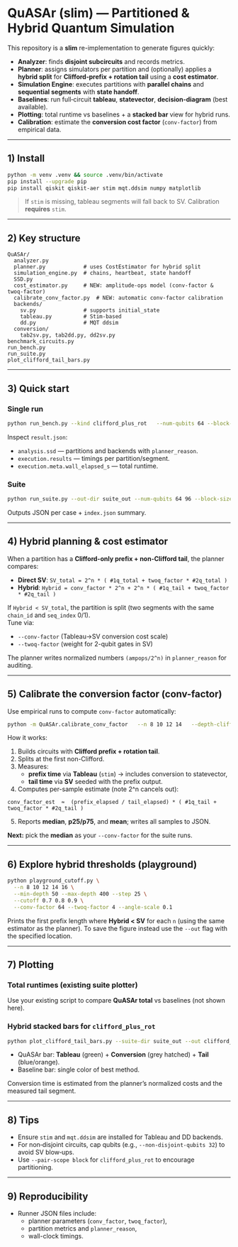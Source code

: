 
# QuASAr (slim) — Partitioned & Hybrid Quantum Simulation

This repository is a **slim** re-implementation to generate figures quickly:
- **Analyzer**: finds **disjoint subcircuits** and records metrics.
- **Planner**: assigns simulators per partition and (optionally) applies a **hybrid split** for **Clifford‑prefix + rotation tail** using a **cost estimator**.
- **Simulation Engine**: executes partitions with **parallel chains** and **sequential segments** with **state handoff**.
- **Baselines**: run full‑circuit **tableau**, **statevector**, **decision‑diagram** (best available).
- **Plotting**: total runtime vs baselines + a **stacked bar** view for hybrid runs.
- **Calibration**: estimate the **conversion cost factor** (`conv-factor`) from empirical data.

---

## 1) Install

```bash
python -m venv .venv && source .venv/bin/activate
pip install --upgrade pip
pip install qiskit qiskit-aer stim mqt.ddsim numpy matplotlib
```

> If `stim` is missing, tableau segments will fall back to SV. Calibration **requires** `stim`.

---

## 2) Key structure

```
QuASAr/
  analyzer.py
  planner.py            # uses CostEstimator for hybrid split
  simulation_engine.py  # chains, heartbeat, state handoff
  SSD.py
  cost_estimator.py     # NEW: amplitude-ops model (conv-factor & twoq-factor)
  calibrate_conv_factor.py  # NEW: automatic conv-factor calibration
  backends/
    sv.py               # supports initial_state
    tableau.py          # Stim-based
    dd.py               # MQT ddsim
  conversion/
    tab2sv.py, tab2dd.py, dd2sv.py
benchmark_circuits.py
run_bench.py
run_suite.py
plot_clifford_tail_bars.py
```

---

## 3) Quick start

### Single run
```bash
python run_bench.py --kind clifford_plus_rot   --num-qubits 64 --block-size 8 --pair-scope block   --depth 200 --rot-prob 0.2 --angle-scale 0.1 --seed 3   --max-ram-gb 64   --conv-factor 64 --twoq-factor 4   --out result.json
```
Inspect `result.json`:
- `analysis.ssd` — partitions and backends with `planner_reason`.
- `execution.results` — timings per partition/segment.
- `execution.meta.wall_elapsed_s` — total runtime.

### Suite
```bash
python run_suite.py --out-dir suite_out --num-qubits 64 96 --block-size 8   --max-ram-gb 64 --sv-ampops-per-sec 5e9   --conv-factor 64 --twoq-factor 4   --log-level INFO --non-disjoint-qubits 32
```
Outputs JSON per case + `index.json` summary.

---

## 4) Hybrid planning & cost estimator

When a partition has a **Clifford-only prefix + non-Clifford tail**, the planner compares:

- **Direct SV**: `SV_total = 2^n * ( #1q_total + twoq_factor * #2q_total )`
- **Hybrid**: `Hybrid = conv_factor * 2^n + 2^n * ( #1q_tail + twoq_factor * #2q_tail )`

If `Hybrid < SV_total`, the partition is split (two segments with the same `chain_id` and `seq_index` 0/1).  
Tune via:
- `--conv-factor` (Tableau→SV conversion cost scale)
- `--twoq-factor` (weight for 2-qubit gates in SV)

The planner writes normalized numbers `(ampops/2^n)` in `planner_reason` for auditing.

---

## 5) Calibrate the conversion factor (conv-factor)

Use empirical runs to compute `conv-factor` automatically:
```bash
python -m QuASAr.calibrate_conv_factor   --n 8 10 12 14   --depth-cliff 150 --tail-layers 10 --angle-scale 0.1   --samples-per-n 3   --twoq-factor 4.0   --out calibration_conv_factor.json
```

How it works:
1. Builds circuits with **Clifford prefix + rotation tail**.
2. Splits at the first non-Clifford.
3. Measures:
   - **prefix time** via **Tableau** (`stim`) → includes conversion to statevector,
   - **tail time** via **SV** seeded with the prefix output.
4. Computes per-sample estimate (note 2^n cancels out):
```
conv_factor_est  ≈  (prefix_elapsed / tail_elapsed) * ( #1q_tail + twoq_factor * #2q_tail )
```
5. Reports **median**, **p25/p75**, and **mean**; writes all samples to JSON.

**Next:** pick the **median** as your `--conv-factor` for the suite runs.

---

## 6) Explore hybrid thresholds (playground)

```bash
python playground_cutoff.py \
  --n 8 10 12 14 16 \
  --min-depth 50 --max-depth 400 --step 25 \
  --cutoff 0.7 0.8 0.9 \
  --conv-factor 64 --twoq-factor 4 --angle-scale 0.1
```
Prints the first prefix length where **Hybrid < SV** for each `n` (using the same estimator as the planner). To save the figure instead use the `--out` flag with the specified location.

---

## 7) Plotting

### Total runtimes (existing suite plotter)
Use your existing script to compare **QuASAr total** vs baselines (not shown here).

### Hybrid stacked bars for `clifford_plus_rot`
```bash
python plot_clifford_tail_bars.py --suite-dir suite_out --out clifford_tail_bars.png
```
- QuASAr bar: **Tableau** (green) + **Conversion** (grey hatched) + **Tail** (blue/orange).  
- Baseline bar: single color of best method.

Conversion time is estimated from the planner’s normalized costs and the measured tail segment.

---

## 8) Tips
- Ensure `stim` and `mqt.ddsim` are installed for Tableau and DD backends.
- For non‑disjoint circuits, cap qubits (e.g., `--non-disjoint-qubits 32`) to avoid SV blow‑ups.
- Use `--pair-scope block` for `clifford_plus_rot` to encourage partitioning.

---

## 9) Reproducibility
- Runner JSON files include:
  - planner parameters (`conv_factor`, `twoq_factor`),
  - partition metrics and `planner_reason`,
  - wall-clock timings.
